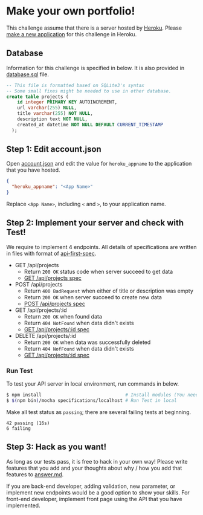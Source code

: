 # Make your own portfolio!
This challenge assume that there is a server hosted by [Heroku](https://heroku.com).
Please [make a new application](https://dashboard.heroku.com/new) for this challenge in Heroku.

## Database
Information for this challenge is specified in below.
It is also provided in [database.sql](./specifications/database.sql) file.

```sql
-- This file is formatted based on SQLite3's syntax
-- Some small fixes might be needed to use in other database.
create table projects (
    id integer PRIMARY KEY AUTOINCREMENT,
    url varchar(255) NULL,
    title varchar(255) NOT NULL,
    description text NOT NULL,
    created_at datetime NOT NULL DEFAULT CURRENT_TIMESTAMP
  );
```

## Step 1: Edit account.json
Open [account.json](./account.json) and edit the value for `heroku_appname` to the application that you have hosted.

```json
{
  "heroku_appname": "<App Name>"
}
```
Replace `<App Name>`, including `<` and `>`, to your application name.

## Step 2: Implement your server and check with Test!
We require to implement 4 endpoints. All details of specifications are written in files with format of [api-first-spec](https://github.com/shunjikonishi/api-first-spec).

- GET /api/projects
  - Return `200 OK` status code when server succeed to get data
  - [GET /api/projects spec](./specifications/localhost/GET-api-projects.spec.js)
- POST /api/projects
  - Return `400 BadRequest` when either of title or description was empty
  - Return `200 OK` when server succeed to create new data
  - [POST /api/projects spec](./specifications/localhost/POST-api-projects.spec.js)
- GET /api/projects/:id
  - Return `200 OK` when found data
  - Return `404 NotFound` when data didn't exists
  - [GET /api/projects/:id spec](./specifications/localhost/GET-api-projects_id.spec.js)
- DELETE /api/projects/:id
  - Return `200 OK` when data was successfully deleted
  - Return `404 NofFound` when data didn't exists
  - [GET /api/projects/:id spec](./specifications/localhost/DELETE-api-projects_id.spec.js)

### Run Test
To test your API server in local environment, run commands in below.

```bash
$ npm install                               # Install modules (You need run this at first time)
$ $(npm bin)/mocha specifications/localhost # Run Test in local
```

Make all test status as `passing`; there are several failing tests at beginning.

```
42 passing (16s)
6 failing
```

## Step 3: Hack as you want!
As long as our tests pass, it is free to hack in your own way! Please write features that you add and your thoughts about why / how you add that features to [answer.md](./answer.md).

If you are back-end developer, adding validation, new parameter, or implement new endpoints would be a good option to show your skills.
For front-end developer, implement front page using the API that you have implemented.
